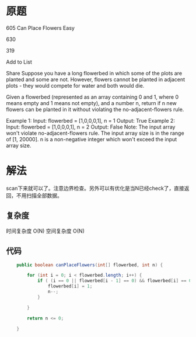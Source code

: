 # 原题
605 Can Place Flowers
Easy

630

319

Add to List

Share
Suppose you have a long flowerbed in which some of the plots are planted and some are not. However, flowers cannot be planted in adjacent plots - they would compete for water and both would die.

Given a flowerbed (represented as an array containing 0 and 1, where 0 means empty and 1 means not empty), and a number n, return if n new flowers can be planted in it without violating the no-adjacent-flowers rule.

Example 1:
Input: flowerbed = [1,0,0,0,1], n = 1
Output: True
Example 2:
Input: flowerbed = [1,0,0,0,1], n = 2
Output: False
Note:
The input array won't violate no-adjacent-flowers rule.
The input array size is in the range of [1, 20000].
n is a non-negative integer which won't exceed the input array size.
# 解法
scan下来就可以了。注意边界检查。另外可以有优化是当N已经check了，直接返回，不用扫描全部数据。


## 复杂度
时间复杂度 O(N)
空间复杂度 O(N)


## 代码
```Java
    public boolean canPlaceFlowers(int[] flowerbed, int n) {

        for (int i = 0; i < flowerbed.length; i++) {
            if ( (i == 0 || flowerbed[i - 1] == 0) && flowerbed[i] == 0  && ( i == flowerbed.length - 1 || flowerbed[i+1] ==0 )  ) {
                flowerbed[i] = 1;
                n--;
            }

        }

        return n <= 0;

    }
```
